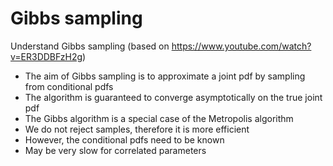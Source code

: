 # Gibbs sampling
Understand Gibbs sampling (based on https://www.youtube.com/watch?v=ER3DDBFzH2g)

- The aim of Gibbs sampling is to approximate a joint pdf by sampling from conditional pdfs
- The algorithm is guaranteed to converge asymptotically on the true joint pdf
- The Gibbs algorithm is a special case of the Metropolis algorithm
- We do not reject samples, therefore it is more efficient
- However, the conditional pdfs need to be known
- May be very slow for correlated parameters
